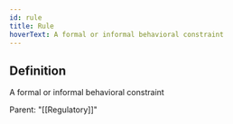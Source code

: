 ```yaml
---
id: rule
title: Rule
hoverText: A formal or informal behavioral constraint
---
```

## Definition
A formal or informal behavioral constraint

Parent: "[[Regulatory]]"